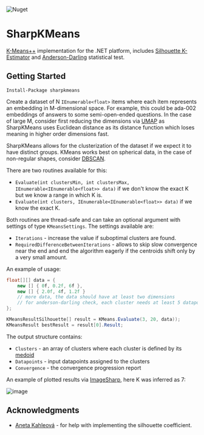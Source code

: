 ![Nuget](https://img.shields.io/nuget/v/sharpkmeans)

# SharpKMeans
[K-Means++](https://en.wikipedia.org/wiki/K-means%2B%2B) implementation for the .NET platform, includes [Silhouette K-Estimator](https://en.wikipedia.org/wiki/Silhouette_(clustering)) and [Anderson-Darling](https://en.wikipedia.org/wiki/Anderson%E2%80%93Darling_test) statistical test.

## Getting Started

```
Install-Package sharpkmeans
```

Create a dataset of N `IEnumerable<float>` items where each item represents an embedding in M-dimensional space. For example, this could be ada-002 embeddings of answers to some semi-open-ended questions. In the case of large M, consider first reducing the dimensions via [UMAP](https://github.com/curiosity-ai/umap-sharp) as SharpKMeans uses Euclidean distance as its distance function which loses meaning in higher order dimensions fast.

SharpKMeans allows for the clusterization of the dataset if we expect it to have distinct groups. KMeans works best on spherical data, in the case of non-regular shapes, consider [DBSCAN](https://github.com/yusufuzun/dbscan).

There are two routines available for this:

- `Evaluate(int clustersMin, int clustersMax, IEnumerable<IEnumerable<float>> data)` if we don't know the exact K but we know a range in which K is.
- `Evaluate(int clusters, IEnumerable<IEnumerable<float>> data)` if we know the exact K.

Both routines are thread-safe and can take an optional argument with settings of type `KMeansSettings`. The settings available are:

- `Iterations` - increase the value if suboptimal clusters are found.
- `RequiredDifferenceBetweenIterations` - allows to skip slow convergence near the end and end the algorithm eagerly if the centroids shift only by a very small amount.

An example of usage:

```cs
float[][] data = {
    new [] { 0f, 0.2f, 6f },
    new [] { 2.0f, 4f, 1.2f }
    // more data, the data should have at least two dimensions
    // for anderson-darling check, each cluster needs at least 5 datapoints
};

KMeansResultSilhouette[] result = KMeans.Evaluate(3, 20, data));
KMeansResult bestResult = result[0].Result;
```

The output structure contains:
- `Clusters` - an array of clusters where each cluster is defined by its [medoid](https://en.wikipedia.org/wiki/Medoid)
- `Datapoints` - input datapoints assigned to the clusters
- `Convergence` - the convergence progression report

An example of plotted results via [ImageSharp](https://github.com/SixLabors/ImageSharp.Drawing), here K was inferred as 7:

![image](https://github.com/lofcz/sharpkmeans/assets/10260230/d80dd9eb-7e38-4917-968b-023aee6a9e7c)


## Acknowledgments

- [Aneta Kahleová](https://github.com/anetakahle) - for help with implementing the silhouette coefficient.
